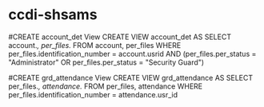 # ccdi-shsams


#CREATE account_det View
CREATE VIEW account_det AS SELECT
account.*, per_files.*
FROM account, per_files
WHERE per_files.identification_number = account.usrid AND 
(per_files.per_status = "Administrator"
OR per_files.per_status = "Security Guard")


#CREATE grd_attendance View
CREATE VIEW grd_attendance AS SELECT
per_files.*, attendance.*
FROM per_files, attendance
WHERE per_files.identification_number = attendance.usr_id
